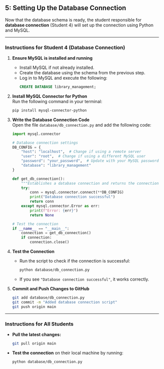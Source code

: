 ## 5: Setting Up the Database Connection  

Now that the database schema is ready, the student responsible for **database connection** (Student 4) will set up the connection using Python and MySQL.  

---

### **Instructions for Student 4 (Database Connection)**  

1. **Ensure MySQL is installed and running**  
   - Install MySQL if not already installed.  
   - Create the database using the schema from the previous step.  
   - Log in to MySQL and execute the following:  
     ```sql
     CREATE DATABASE library_management;
     ```

2. **Install MySQL Connector for Python**  
   Run the following command in your terminal:  
   ```bash
   pip install mysql-connector-python
   ```

3. **Write the Database Connection Code**  
   Open the file `database/db_connection.py` and add the following code:  

   ```python
   import mysql.connector

   # Database connection settings
   DB_CONFIG = {
       "host": "localhost",  # Change if using a remote server
       "user": "root",  # Change if using a different MySQL user
       "password": "your_password",  # Update with your MySQL password
       "database": "library_management"
   }

   def get_db_connection():
       """Establishes a database connection and returns the connection object."""
       try:
           conn = mysql.connector.connect(**DB_CONFIG)
           print("Database connection successful")
           return conn
       except mysql.connector.Error as err:
           print(f"Error: {err}")
           return None

   # Test the connection
   if __name__ == "__main__":
       connection = get_db_connection()
       if connection:
           connection.close()
   ```

4. **Test the Connection**  
   - Run the script to check if the connection is successful:  
     ```bash
     python database/db_connection.py
     ```
   - If you see `"Database connection successful"`, it works correctly.

5. **Commit and Push Changes to GitHub**  
   ```bash
   git add database/db_connection.py
   git commit -m "Added database connection script"
   git push origin main
   ```

---

### **Instructions for All Students**  
- **Pull the latest changes:**  
  ```bash
  git pull origin main
  ```
- **Test the connection** on their local machine by running:  
  ```bash
  python database/db_connection.py
  ```
